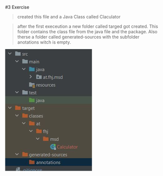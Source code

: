 #3 Exercise

>created this file and a Java Class called Claculator

>after the first execeution a new folder called targed got created.
> This folder contains the class file from the java file and the package.
> Also therse a folder called generated-sources with the subfolder anotations witch is empty.
> 
![Filetree from Java project Calculator](Filetree.jpg)